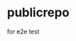 # publicrepo
for e2e test





















































































































































































































































































































































































































































































































































































































































































































































































































































































































































































































































































































































































































































































































































































































































































































































































































































































































































































































































































































































































































































































































































































































































































































































































































































































































































































































































































































































































































































































































































































































































































































































































































































































































































































































































































































































































































































































































































































































































































































































































































































































































































































































































































































































































































































































































































































































































































